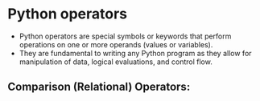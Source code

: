 # Python operators
- Python operators are special symbols or keywords that perform operations on one or more operands (values or variables).
- They are fundamental to writing any Python program as they allow for manipulation of data, logical evaluations, and control flow.

## Comparison (Relational) Operators:
